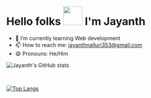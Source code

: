 # Hello folks <img src="https://c.tenor.com/xS_t2ANBv9UAAAAj/elsalla.gif" width="50px"> I'm Jayanth
 


- 🌱 I’m currently learning Web development
- 📫 How to reach me: <a>jayanthnalluri353@gmail.com</a>
- 😄 Pronouns: He/Him



![Jayanth's GitHub stats](https://github-readme-stats.vercel.app/api?username=jayanth353&show_icons=true&theme=onedark)

<br>

[![Top Langs](https://github-readme-stats.vercel.app/api/top-langs/?username=jayanth353&hide=scss,less&theme=dark)](https://github.com/jayanth353/github-readme-stats)
